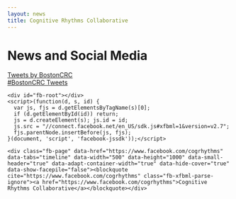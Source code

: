 ```yaml
---
layout: news
title: Cognitive Rhythms Collaborative
---
```


# News and Social Media

<div class="row">
  <!-- Twitter -->
  <!-- @BostonCRC -->
  <div class="col-md-5">
    <a class="twitter-timeline" href="https://twitter.com/BostonCRC">Tweets by BostonCRC</a>
    <script async src="//platform.twitter.com/widgets.js" charset="utf-8"></script>
  </div>
</div>

<div class="row">
  <!-- Twitter -->
  <div class="col-md-5">
    <!-- #BostonCRC -->
    <a class="twitter-timeline" data-dnt="true" href="https://twitter.com/hashtag/BostonCRC" data-widget-id="775744703274835968">#BostonCRC Tweets</a> <script>!function(d,s,id){var js,fjs=d.getElementsByTagName(s)[0],p=/^http:/.test(d.location)?'http':'https';if(!d.getElementById(id)){js=d.createElement(s);js.id=id;js.src=p+"://platform.twitter.com/widgets.js";fjs.parentNode.insertBefore(js,fjs);}}(document,"script","twitter-wjs");</script>
  </div>
  
  <!-- Facebook -->
  <div class="col-md-5">
    <!-- <iframe src="https://www.facebook.com/plugins/page.php?href=https%3A%2F%2Fwww.facebook.com%2Fgroups%2F940054509455212%2F&tabs=timeline&width=500&height=600&small_header=false&adapt_container_width=true&hide_cover=true&show_facepile=false&appId" width="500" height="600" style="border:none;overflow:hidden" scrolling="no" frameborder="0" allowTransparency="true"></iframe> -->


    <div id="fb-root"></div>
    <script>(function(d, s, id) {
      var js, fjs = d.getElementsByTagName(s)[0];
      if (d.getElementById(id)) return;
      js = d.createElement(s); js.id = id;
      js.src = "//connect.facebook.net/en_US/sdk.js#xfbml=1&version=v2.7";
      fjs.parentNode.insertBefore(js, fjs);
    }(document, 'script', 'facebook-jssdk'));</script>

    <div class="fb-page" data-href="https://www.facebook.com/cogrhythms" data-tabs="timeline" data-width="500" data-height="1000" data-small-header="true" data-adapt-container-width="true" data-hide-cover="true" data-show-facepile="false"><blockquote cite="https://www.facebook.com/cogrhythms" class="fb-xfbml-parse-ignore"><a href="https://www.facebook.com/cogrhythms">Cognitive Rhythms Collaborative</a></blockquote></div>
  </div>
</div>
